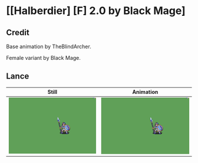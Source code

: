 # [\[Halberdier\] \[F\] 2.0 by Black Mage]

## Credit

Base animation by TheBlindArcher.

Female variant by Black Mage.
	
## Lance

| Still | Animation |
| :---: | :-------: |
| ![Lance still](./Lance_000.png) | ![Lance animation](./Lance.gif) |
